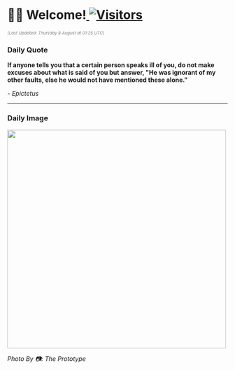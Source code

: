 <h1>👋🏽 Welcome!<a href="https://github.com/OmitNomis/"> <img src="https://visitor-badge.laobi.icu/badge?page_id=OmitNomis" alt="Visitors"></a></h1>

<i><p style="font-size: 0.6rem; color:gray">(Last Updated: Thursday 8 August at 01:25 UTC)</p></i>

<h3> Daily Quote </h3>
<b><p>If anyone tells you that a certain person speaks ill of you, do not make excuses about what is said of you but answer, &quot;He was ignorant of my other faults, else he would not have mentioned these alone.&quot;</p></b>
<i><caption style="font-size: 0.8rem; color:gray;">- Epictetus</caption></i>


<hr>

<h3>Daily Image</h3>
<a href="https://images.unsplash.com/photo-1722286419682-03c1aad69d5a?crop=entropy&cs=srgb&fm=jpg&ixid=M3w2MjM3MzF8MHwxfHJhbmRvbXx8fHx8fHx8fDE3MjMwODAzMjh8&ixlib=rb-4.0.3&q=85" target="_blank"><img style="height:500px;" src=https://images.unsplash.com/photo-1722286419682-03c1aad69d5a?crop=entropy&cs=srgb&fm=jpg&ixid=M3w2MjM3MzF8MHwxfHJhbmRvbXx8fHx8fHx8fDE3MjMwODAzMjh8&ixlib=rb-4.0.3&q=85"/></a>

<i><caption style="font-size: 0.8rem; color:gray;"> Photo By 📷: The Prototype</caption></i>
